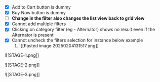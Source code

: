 - [x] Add to Cart button is dummy  
- [x] Buy Now button is dummy
- [ ] **Change in the filter also changes the list view back to grid view**
- [x] Cannot add multiple filters
- [x] Clicking on category filter (eg - Alternator) shows no result even if the Alternator is present
- [x] Cannot uncheck the filters selection for instance below example
	1) ![[Pasted image 20250204131517.png]]

![[STAGE-1.png]]

![[STAGE-2.png]]

![[STAGE-3.png]]